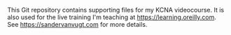 This Git repository contains supporting files for my KCNA videocourse. It is also used for the live training I'm teaching at https://learning.oreilly.com. See https://sandervanvugt.com for more details.
